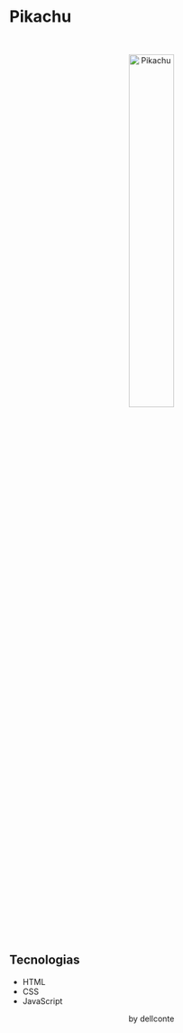 <h1> Pikachu</h1>
<br>

<p align="center">
  <img alt="Pikachu" src="[fashion_photo.png](https://github.com/dellconte/pikachu/assets/Screenshot.png)" width="40%">
</p>

## Tecnologias
- HTML
- CSS
- JavaScript

<p align="center">by dellconte</p>
